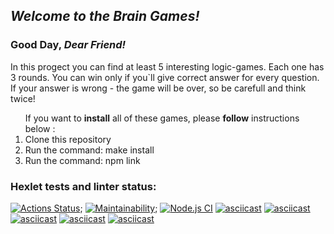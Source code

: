 <h2><b><i> Welcome to the Brain Games! </b></i></h2>
<h3><b>Good Day, <i>Dear Friend!</i></b></h3>
<p>In this progect you can find at least 5 interesting logic-games. Each one has 3 rounds. You can win only if you`ll give correct answer for every question. If your answer is wrong - the game will be over, so be carefull and think twice!</p>
<ol> If you want to <b>install</b> all of these games, please <b>follow</b> instructions below :
<li> Clone this repository</li>
<li> Run the command: make install</li>
<li> Run the command: npm link</li>
</ol>

### Hexlet tests and linter status:
[![Actions Status](https://github.com/Amirammi/frontend-project-lvl1/workflows/hexlet-check/badge.svg)](https://github.com/Amirammi/frontend-project-lvl1/actions);
[![Maintainability](https://api.codeclimate.com/v1/badges/a99a88d28ad37a79dbf6/maintainability)](https://codeclimate.com/github/codeclimate/codeclimate/maintainability);
[![Node.js CI](https://github.com/Amirammi/frontend-project-lvl1/actions/workflows/Linter.yml/badge.svg)](https://github.com/Amirammi/frontend-project-lvl1/actions/workflows/Linter.yml)
[![asciicast](https://asciinema.org/a/446466.svg)](https://asciinema.org/a/446466)
[![asciicast](https://asciinema.org/a/446507.svg)](https://asciinema.org/a/446507)
[![asciicast](https://asciinema.org/a/449030.svg)](https://asciinema.org/a/449030)
[![asciicast](https://asciinema.org/a/1tfbD4OViIjf92zyHtDTa1IuF.svg)](https://asciinema.org/a/1tfbD4OViIjf92zyHtDTa1IuF)
[![asciicast](https://asciinema.org/a/449039.svg)](https://asciinema.org/a/449039)
